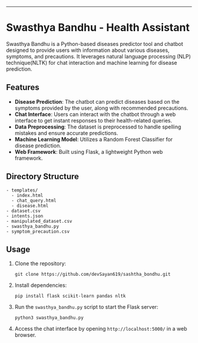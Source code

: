 ---

# Swasthya Bandhu - Health Assistant

Swasthya Bandhu is a Python-based diseases predictor tool and chatbot designed to provide users with information about various diseases, symptoms, and precautions. It leverages natural language processing (NLP) technique(NLTK) for chat interaction and machine learning for disease prediction.

## Features

- **Disease Prediction**: The chatbot can predict diseases based on the symptoms provided by the user, along with recommended precautions.
- **Chat Interface**: Users can interact with the chatbot through a web interface to get instant responses to their health-related queries.
- **Data Preprocessing**: The dataset is preprocessed to handle spelling mistakes and ensure accurate predictions.
- **Machine Learning Model**: Utilizes a Random Forest Classifier for disease prediction.
- **Web Framework**: Built using Flask, a lightweight Python web framework.

## Directory Structure

```
- templates/
  - index.html
  - chat_query.html
  - disease.html
- dataset.csv
- intents.json
- manipulated_dataset.csv
- swasthya_bandhu.py
- symptom_precaution.csv
```

## Usage

1. Clone the repository:
   ```
   git clone https://github.com/devSayan619/sashtha_bondhu.git
   ```
2. Install dependencies:
   ```
   pip install flask scikit-learn pandas nltk
   ```
3. Run the `swasthya_bandhu.py` script to start the Flask server:
   ```
   python3 swasthya_bandhu.py
   ```
4. Access the chat interface by opening `http://localhost:5000/` in a web browser.
